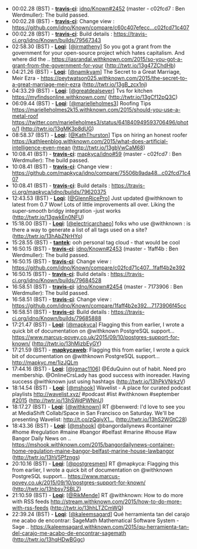 * <a id="00:02.28">00:02.28 (BST)</a> - __[travis-ci](https://github.com/travis-ci)__: <a href="https://github.com/idno/Known/issues/2452">idno/Known#2452</a> (master - c02fcd7 : Ben Werdmuller): The build passed.
* <a id="00:02.28">00:02.28 (BST)</a> - __[travis-ci](https://github.com/travis-ci)__: Change view : https://github.com/idno/Known/compare/c60c407efecc...c02fcd71c407
* <a id="00:02.28">00:02.28 (BST)</a> - __[travis-ci](https://github.com/travis-ci)__: Build details : https://travis-ci.org/idno/Known/builds/79567343
* <a id="02:58.30">02:58.30 (BST)</a> - __[Loqi](https://github.com/Loqi)__: [<a href="https://twitter.com/jrmatheny">@jrmatheny</a>] So you got a grant from the government for your open-source project which hates capitalism. And where did the .. https://jasrandal.withknown.com/2015/so-you-got-a-grant-from-the-government-for-your (http://twtr.io/13g47ZChdHb)
* <a id="04:21.26">04:21.26 (BST)</a> - __[Loqi](https://github.com/Loqi)__: [<a href="https://twitter.com/namikyam">@namikyam</a>] The Secret to a Great Marriage, Meir Ezra  - https://peytwatson025.withknown.com/2015/the-secret-to-a-great-marriage-meir-ezra (http://twtr.io/13gB_zcx1nj)
* <a id="04:33.29">04:33.29 (BST)</a> - __[Loqi](https://github.com/Loqi)__: [<a href="https://twitter.com/greatdealsever">@greatdealsever</a>] Tvs for kitchen https://myfindsonline.withknown.com/ (http://twtr.io/13gCf12pQ3C)
* <a id="06:09.44">06:09.44 (BST)</a> - __[Loqi](https://github.com/Loqi)__: [<a href="https://twitter.com/marielleholmes3">@marielleholmes3</a>] Roofing Tips https://marielleholmes2k15.withknown.com/2015/should-you-use-a-metal-roof https://twitter.com/marielleholmes3/status/641840949593706496/photo/1 (http://twtr.io/13gMK3p8dUG)
* <a id="08:58.37">08:58.37 (BST)</a> - __[Loqi](https://github.com/Loqi)__: [<a href="https://twitter.com/KathThurston">@KathThurston</a>] Tips on hiring an honest roofer https://kathleenblog.withknown.com/2015/what-does-artificial-intelligence-even-mean (http://twtr.io/13gbVwCaM68)
* <a id="10:08.41">10:08.41 (BST)</a> - __[travis-ci](https://github.com/travis-ci)__: <a href="https://github.com/mapkyca/idno/issues/59">mapkyca/idno#59</a> (master - c02fcd7 : Ben Werdmuller): The build passed.
* <a id="10:08.41">10:08.41 (BST)</a> - __[travis-ci](https://github.com/travis-ci)__: Change view : https://github.com/mapkyca/idno/compare/75506b9ada48...c02fcd71c407
* <a id="10:08.41">10:08.41 (BST)</a> - __[travis-ci](https://github.com/travis-ci)__: Build details : https://travis-ci.org/mapkyca/idno/builds/79620375
* <a id="12:43.53">12:43.53 (BST)</a> - __[Loqi](https://github.com/Loqi)__: [<a href="https://twitter.com/GlennRicePro">@GlennRicePro</a>] Just updated @withknown to latest from 0.7 Wow! Lots of little improvements all over. Liking the super-smooth bridgy integration -just works (http://twtr.io/13gwkEn0NFU)
* <a id="15:18.00">15:18.00 (BST)</a> - __[Loqi](https://github.com/Loqi)__: [<a href="https://twitter.com/electricarchaeo">@electricarchaeo</a>] folks who use @withknown : is there a way to generate a list of all tags used on a site? (http://twtr.io/13hAbZNrHYo)
* <a id="15:28.55">15:28.55 (BST)</a> - __[tantek](https://github.com/tantek)__: ooh personal tag cloud - that would be cool
* <a id="16:50.15">16:50.15 (BST)</a> - __[travis-ci](https://github.com/travis-ci)__: <a href="https://github.com/idno/Known/issues/2453">idno/Known#2453</a> (master - 1faff4b : Ben Werdmuller): The build passed.
* <a id="16:50.15">16:50.15 (BST)</a> - __[travis-ci](https://github.com/travis-ci)__: Change view : https://github.com/idno/Known/compare/c02fcd71c407...1faff4b2e392
* <a id="16:50.15">16:50.15 (BST)</a> - __[travis-ci](https://github.com/travis-ci)__: Build details : https://travis-ci.org/idno/Known/builds/79684528
* <a id="16:58.51">16:58.51 (BST)</a> - __[travis-ci](https://github.com/travis-ci)__: <a href="https://github.com/idno/Known/issues/2454">idno/Known#2454</a> (master - 7173906 : Ben Werdmuller): The build passed.
* <a id="16:58.51">16:58.51 (BST)</a> - __[travis-ci](https://github.com/travis-ci)__: Change view : https://github.com/idno/Known/compare/1faff4b2e392...7173906f45cc
* <a id="16:58.51">16:58.51 (BST)</a> - __[travis-ci](https://github.com/travis-ci)__: Build details : https://travis-ci.org/idno/Known/builds/79685888
* <a id="17:21.47">17:21.47 (BST)</a> - __[Loqi](https://github.com/Loqi)__: [<a href="https://twitter.com/mapkyca">@mapkyca</a>] Flagging this from earlier, I wrote a quick bit of documentation on @withknown PostgreSQL support... https://www.marcus-povey.co.uk/2015/09/10/postgres-support-for-known/ (http://twtr.io/13hMizbEyGY)
* <a id="17:21.59">17:21.59 (BST)</a> - __[mapkycaweb](https://github.com/mapkycaweb)__: Flagging this from earlier, I wrote a quick bit of documentation on @withknown PostgreSQL support... http://mapkyc.me/1izJQLm
* <a id="17:44.16">17:44.16 (BST)</a> - __[Loqi](https://github.com/Loqi)__: [<a href="https://twitter.com/jgmac1106">@jgmac1106</a>] @EduQuinn out of habit. Need pro membership. @OnlineCrsLady has good success with inoreader. Having success  @withknown just using hashtags (http://twtr.io/13hPkVNrkzV)
* <a id="18:14.54">18:14.54 (BST)</a> - __[Loqi](https://github.com/Loqi)__: [<a href="https://twitter.com/mshook">@mshook</a>] Wavelist - A place for curated podcast playlists http://wavelist.xyz/ #podcast #list #withknown #september <a href="https://github.com/idno/Known/issues/2015">#2015</a> (http://twtr.io/13hSWdPWNnU)
* <a id="18:17.27">18:17.27 (BST)</a> - __[Loqi](https://github.com/Loqi)__: [<a href="https://twitter.com/withknown">@withknown</a>] RT @benwerd: I'd love to see you at MediaShift Collab/Space in San Francisco on Saturday. We'll be presenting Wavelist: http://t.co/zQqiyX1… (http://twtr.io/13hS2WGtC28)
* <a id="18:43.36">18:43.36 (BST)</a> - __[Loqi](https://github.com/Loqi)__: [<a href="https://twitter.com/mshook">@mshook</a>] @bangordailynews #container #home #regulation #maine #bangor #belfast #marine #house #law Bangor Daily News on .. https://mshook.withknown.com/2015/bangordailynews-container-home-regulation-maine-bangor-belfast-marine-house-lawbangor (http://twtr.io/13hV5Pfzngs)
* <a id="20:10.16">20:10.16 (BST)</a> - __[Loqi](https://github.com/Loqi)__: [<a href="https://twitter.com/postgresmen">@postgresmen</a>] RT @mapkyca: Flagging this from earlier, I wrote a quick bit of documentation on @withknown PostgreSQL support... https://www.marcus-povey.co.uk/2015/09/10/postgres-support-for-known/ (http://twtr.io/13hbsy7SBLZ)
* <a id="21:10.59">21:10.59 (BST)</a> - __[Loqi](https://github.com/Loqi)__: [<a href="https://twitter.com/RikMende">@RikMende</a>] RT @withknown: How to do more with RSS feeds http://stream.withknown.com/2015/how-to-do-more-with-rss-feeds (http://twtr.io/13hhLTZCmWQ)
* <a id="22:39.24">22:39.24 (BST)</a> - __[Loqi](https://github.com/Loqi)__: [<a href="https://twitter.com/kaleemsagard">@kaleemsagard</a>] Qué herramienta tan del carajo me acabo de encontrar: SageMath Mathematical Software System - Sage .. https://kaleemsagard.withknown.com/2015/qu-herramienta-tan-del-carajo-me-acabo-de-encontrar-sagemath (http://twtr.io/13hqHDwBGgc)
